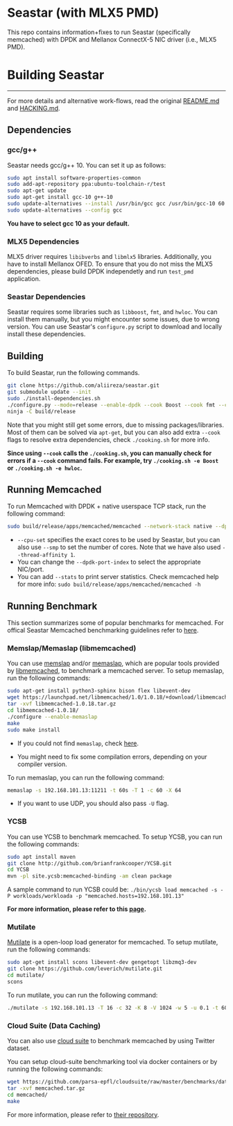 Seastar (with MLX5 PMD)
=======

This repo contains information+fixes to run Seastar (specifically memcached) with DPDK and Mellanox ConnectX-5 NIC driver (i.e., MLX5 PMD).

# Building Seastar
--------------------

For more details and alternative work-flows, read the original [README.md](./README.md.old) and [HACKING.md](./HACKING.md).

## Dependencies

### gcc/g++

Seastar needs gcc/g++ 10. You can set it up as follows:

```bash
sudo apt install software-properties-common
sudo add-apt-repository ppa:ubuntu-toolchain-r/test
sudo apt-get update
sudo apt-get install gcc-10 g++-10
sudo update-alternatives --install /usr/bin/gcc gcc /usr/bin/gcc-10 60 --slave /usr/bin/g++ g++ /usr/bin/g++-10
sudo update-alternatives --config gcc
```

**You have to select gcc 10 as your default.**

### MLX5 Dependencies

MLX5 driver requires `libibverbs` and `libmlx5` libraries. Additionally, you have to install Mellanox OFED. To ensure that you do not miss the MLX5 dependencies, please build DPDK independetly and run `test_pmd` application. 


### Seastar Dependencies

Seastar requires some libraries such as `libboost`, `fmt`, and `hwloc`. You can install them manually, but you might encounter some issues, due to wrong version. You can use Seastar's `configure.py` script to download and locally install these dependencies.

## Building

To build Seastar, run the following commands. 

```bash
git clone https://github.com/aliireza/seastar.git
git submodule update --init
sudo ./install-dependencies.sh
./configure.py --mode=release --enable-dpdk --cook Boost --cook fmt --cook hwloc --cook dpdk
ninja -C build/release
```

Note that you might still get some errors, due to missing packages/libraries. Most of them can be solved via `apt-get`, but you can also add extra `--cook` flags to resolve extra dependencies, check `./cooking.sh` for more info.

**Since using `--cook` calls the `./cooking.sh`, you can manually check for errors if a `--cook` command fails. For example, try `./cooking.sh -e Boost` or `./cooking.sh -e hwloc`.**

## Running Memcached

To run Memcached with DPDK + native userspace TCP stack, run the following command:

```bash
sudo build/release/apps/memcached/memcached --network-stack native --dpdk-pmd --dhcp 0 --host-ipv4-addr 192.168.101.13 --netmask-ipv4-addr 255.255.255.0 --collectd 0 --cpuset 0,2 --dpdk-port-index 0 --thread-affinity 1
```

- `--cpu-set` specifies the exact cores to be used by Seastar, but you can also use `--smp` to set the number of cores. Note that we have also used `--thread-affinity 1`. 
- You can change the `--dpdk-port-index` to select the appropriate NIC/port.
- You can add `--stats` to print server statistics. Check memcached help for more info: `sudo build/release/apps/memcached/memcached -h`

## Running Benchmark

This section summarizes some of popular benchmarks for memcached. For offical Seastar Memcached benchmarking guidelines refer to [here](seastar-memcached-benchmark).

### Memslap/Memaslap (libmemcached)

You can use [memslap](memslap-page) and/or [memaslap](memaslap-page), which are popular tools provided by [libmemcached](libmemcached-page), to benchmark a memcached server. To setup memaslap, run the following commands:

```bash
sudo apt-get install python3-sphinx bison flex libevent-dev
wget https://launchpad.net/libmemcached/1.0/1.0.18/+download/libmemcached-1.0.18.tar.gz
tar -xvf libmemcached-1.0.18.tar.gz
cd libmemcached-1.0.18/
./configure --enable-memaslap
make 
sudo make install
```

- If you could not find `memaslap`, check [here](libmemcached-bugs).

- You might need to fix some compilation errors, depending on your compiler version.

To run memaslap, you can run the following command:

```bash
memaslap -s 192.168.101.13:11211 -t 60s -T 1 -c 60 -X 64
```

- If you want to use UDP, you should also pass `-U` flag. 


### YCSB

You can use YCSB to benchmark memcached. To setup YCSB, you can run the following commands:

```bash
sudo apt install maven 
git clone http://github.com/brianfrankcooper/YCSB.git
cd YCSB
mvn -pl site.ycsb:memcached-binding -am clean package
```

A sample command to run YCSB could be: `./bin/ycsb load memcached -s -P workloads/workloada -p "memcached.hosts=192.168.101.13"` 

**For more information, please refer to this [page](ycsb-memcached).**


### Mutilate

[Mutilate](mutilate-page) is a open-loop load generator for memcached. To setup mutilate, run the following commands:

```bash
sudo apt-get install scons libevent-dev gengetopt libzmq3-dev
git clone https://github.com/leverich/mutilate.git
cd mutilate/
scons
```

To run mutilate, you can run the following command:

```bash
./mutilate -s 192.168.101.13 -T 16 -c 32 -K 8 -V 1024 -w 5 -u 0.1 -t 60
```

### Cloud Suite (Data Caching)

You can also use [cloud suite](cloud-suite-page) to benchmark memcached by using Twitter dataset.

You can setup cloud-suite benchmarking tool via docker containers or by running the following commands:

```bash
wget https://github.com/parsa-epfl/cloudsuite/raw/master/benchmarks/data-caching/client/memcached.tar.gz
tar -xvf memcached.tar.gz
cd memcached/
make
```

For more information, please refer to [their repository](cloud-suite-data-caching).

[seastar-memcached-benchmark]: https://github.com/scylladb/seastar/wiki/Memcached-Benchmark
[memslap-page]: http://docs.libmemcached.org/bin/memslap.html
[memaslap-page]: http://docs.libmemcached.org/bin/memaslap.html
[libmemcached-page]:https://libmemcached.org/libMemcached.html
[libmemcached-bugs]: https://bugs.launchpad.net/libmemcached/+bug/1562677
[ycsb-memcached]: https://github.com/brianfrankcooper/YCSB/tree/master/memcached
[mutilate-page]: https://github.com/leverich/mutilate
[cloud-suite-page]: https://www.cloudsuite.ch/
[cloud-suite-data-caching]: https://github.com/parsa-epfl/cloudsuite/blob/master/docs/benchmarks/data-caching.md
